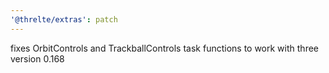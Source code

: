 ```yaml
---
'@threlte/extras': patch
---
```


fixes OrbitControls and TrackballControls task functions to work with three version 0.168
